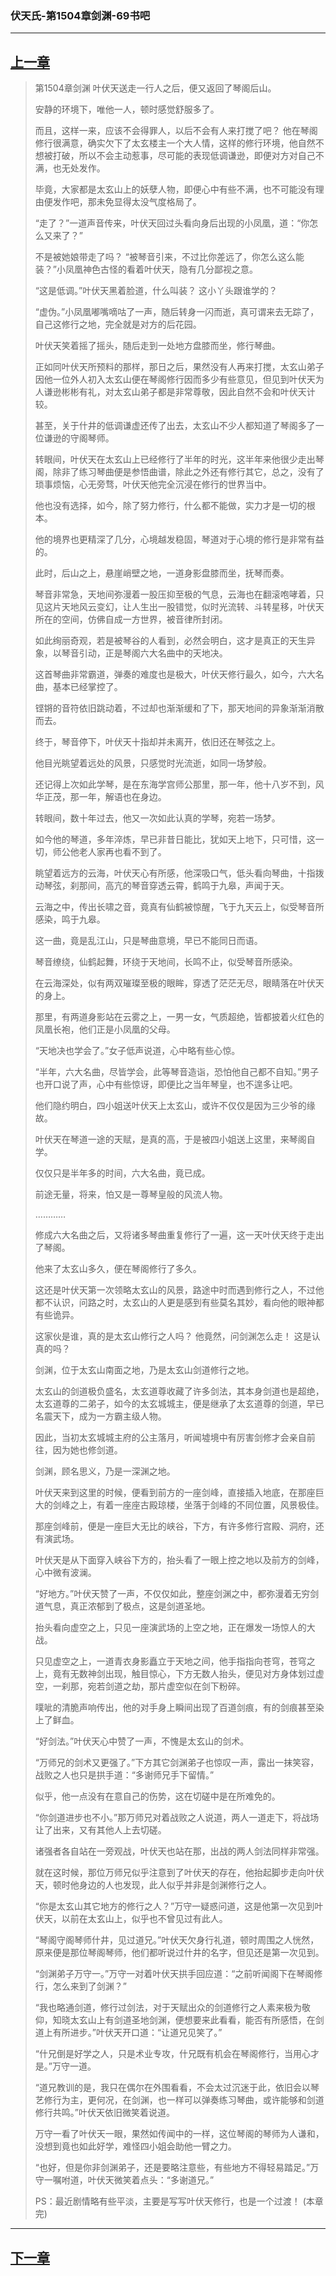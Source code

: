 ### 伏天氏-第1504章剑渊-69书吧

--------
[上一章](./17ce28e262ada63d6dd7451f71c04136.md)
--------


>
>
>
>第1504章剑渊
>叶伏天送走一行人之后，便又返回了琴阁后山。
>
>安静的环境下，唯他一人，顿时感觉舒服多了。
>
>而且，这样一来，应该不会得罪人，以后不会有人来打搅了吧？
>他在琴阁修行很满意，确实欠下了太玄楼主一个大人情，这样的修行环境，他自然不想被打破，所以不会主动惹事，尽可能的表现低调谦逊，即便对方对自己不满，也无处发作。
>
>毕竟，大家都是太玄山上的妖孽人物，即便心中有些不满，也不可能没有理由便发作吧，那未免显得太没气度格局了。
>
>“走了？”一道声音传来，叶伏天回过头看向身后出现的小凤凰，道：“你怎么又来了？”
>
>不是被她娘带走了吗？
>“被琴音引来，不过比你差远了，你怎么这么能装？”小凤凰神色古怪的看着叶伏天，隐有几分鄙视之意。
>
>“这是低调。”叶伏天黑着脸道，什么叫装？
>这小丫头跟谁学的？
>
>“虚伪。”小凤凰嘟嘴嘀咕了一声，随后转身一闪而逝，真可谓来去无踪了，自己这修行之地，完全就是对方的后花园。
>
>叶伏天笑着摇了摇头，随后走到一处地方盘膝而坐，修行琴曲。
>
>正如同叶伏天所预料的那样，那日之后，果然没有人再来打搅，太玄山弟子因他一位外人初入太玄山便在琴阁修行因而多少有些意见，但见到叶伏天为人谦逊彬彬有礼，对太玄山弟子都是非常尊敬，因此自然不会和叶伏天计较。
>
>甚至，关于什井的低调谦虚还传了出去，太玄山不少人都知道了琴阁多了一位谦逊的守阁琴师。
>
>转眼间，叶伏天在太玄山上已经修行了半年的时光，这半年来他很少走出琴阁，除非了练习琴曲便是参悟曲谱，除此之外还有修行其它，总之，没有了琐事烦恼，心无旁骛，叶伏天他完全沉浸在修行的世界当中。
>
>他也没有选择，如今，除了努力修行，什么都不能做，实力才是一切的根本。
>
>他的境界也更精深了几分，心境越发稳固，琴道对于心境的修行是非常有益的。
>
>此时，后山之上，悬崖峭壁之地，一道身影盘膝而坐，抚琴而奏。
>
>琴音非常急，天地间弥漫着一股压抑至极的气息，云海也在翻滚咆哮着，只见这片天地风云变幻，让人生出一股错觉，似时光流转、斗转星移，叶伏天所在的空间，仿佛自成一方世界，被音律所封闭。
>
>如此绚丽奇观，若是被琴谷的人看到，必然会明白，这才是真正的天生异象，以琴音引动，正是琴阁六大名曲中的天地决。
>
>这首琴曲非常霸道，弹奏的难度也是极大，叶伏天修行最久，如今，六大名曲，基本已经掌控了。
>
>铿锵的音符依旧跳动着，不过却也渐渐缓和了下，那天地间的异象渐渐消散而去。
>
>终于，琴音停下，叶伏天十指却并未离开，依旧还在琴弦之上。
>
>他目光眺望着远处的风景，只感觉时光流逝，如同一场梦般。
>
>还记得上次如此学琴，是在东海学宫师公那里，那一年，他十八岁不到，风华正茂，那一年，解语也在身边。
>
>转眼间，数十年过去，他又一次如此认真的学琴，宛若一场梦。
>
>如今他的琴道，多年淬炼，早已非昔日能比，犹如天上地下，只可惜，这一切，师公他老人家再也看不到了。
>
>眺望着远方的云海，叶伏天心有所感，他深吸口气，低头看向琴曲，十指拨动琴弦，刹那间，高亢的琴音穿透云霄，鹤鸣于九皋，声闻于天。
>
>云海之中，传出长啸之音，竟真有仙鹤被惊醒，飞于九天云上，似受琴音所感染，鸣于九皋。
>
>这一曲，竟是乱江山，只是琴曲意境，早已不能同日而语。
>
>琴音缭绕，仙鹤起舞，环绕于天地间，长鸣不止，似受琴音所感染。
>
>在云海深处，似有两双璀璨至极的眼眸，穿透了茫茫无尽，眼睛落在叶伏天的身上。
>
>那里，有两道身影站在云雾之上，一男一女，气质超绝，皆都披着火红色的凤凰长袍，他们正是小凤凰的父母。
>
>“天地决也学会了。”女子低声说道，心中略有些心惊。
>
>“半年，六大名曲，尽皆学会，此等琴音造诣，恐怕他自己都不自知。”男子也开口说了声，心中有些惊讶，即便比之当年琴皇，也不遑多让吧。
>
>他们隐约明白，四小姐送叶伏天上太玄山，或许不仅仅是因为三少爷的缘故。
>
>叶伏天在琴道一途的天赋，是真的高，于是被四小姐送上这里，来琴阁自学。
>
>仅仅只是半年多的时间，六大名曲，竟已成。
>
>前途无量，将来，怕又是一尊琴皇般的风流人物。
>
>…………
>
>修成六大名曲之后，又将诸多琴曲重复修行了一遍，这一天叶伏天终于走出了琴阁。
>
>他来了太玄山多久，便在琴阁修行了多久。
>
>这还是叶伏天第一次领略太玄山的风景，路途中时而遇到修行之人，不过他都不认识，问路之时，太玄山的人更是感到有些莫名其妙，看向他的眼神都有些诡异。
>
>这家伙是谁，真的是太玄山修行之人吗？
>他竟然，问剑渊怎么走！
>这是认真的吗？
>
>剑渊，位于太玄山南面之地，乃是太玄山剑道修行之地。
>
>太玄山的剑道极负盛名，太玄道尊收藏了许多剑法，其本身剑道也是超绝，太玄道尊的二弟子，如今的太玄城城主，便是继承了太玄道尊的剑道，早已名震天下，成为一方霸主级人物。
>
>因此，当初太玄城城主府的公主落月，听闻墟境中有厉害剑修才会亲自前往，因为她也修剑道。
>
>剑渊，顾名思义，乃是一深渊之地。
>
>叶伏天来到这里的时候，便看到前方的一座剑峰，直接插入地底，在那座巨大的剑峰之上，有着一座座古殿琼楼，坐落于剑峰的不同位置，风景极佳。
>
>那座剑峰前，便是一座巨大无比的峡谷，下方，有许多修行宫殿、洞府，还有演武场。
>
>叶伏天是从下面穿入峡谷下方的，抬头看了一眼上控之地以及前方的剑峰，心中微有波澜。
>
>“好地方。”叶伏天赞了一声，不仅仅如此，整座剑渊之中，都弥漫着无穷剑道气息，真正浓郁到了极点，这是剑道圣地。
>
>抬头看向虚空之上，只见一座演武场的上空之地，正在爆发一场惊人的大战。
>
>只见虚空之上，一道青衣身影矗立于天地之间，他手指指向苍穹，苍穹之上，竟有无数神剑出现，触目惊心，下方无数人抬头，便见对方身体划过虚空，一刹那，宛若剑道之劫，那片虚空似在剑下粉碎。
>
>噗呲的清脆声响传出，他的对手身上瞬间出现了百道剑痕，有的剑痕甚至染上了鲜血。
>
>“好剑法。”叶伏天心中赞了一声，不愧是太玄山的剑术。
>
>“万师兄的剑术又更强了。”下方其它剑渊弟子也惊叹一声，露出一抹笑容，战败之人也只是拱手道：“多谢师兄手下留情。”
>
>似乎，他一点没有在意自己的伤势，这在切磋中是在所难免的。
>
>“你剑道进步也不小。”那万师兄对着战败之人说道，两人一道走下，将战场让了出来，又有其他人上去切磋。
>
>诸强者各自站在一旁观战，叶伏天也站在那，出战的两人剑法同样非常强。
>
>就在这时候，那位万师兄似乎注意到了叶伏天的存在，他抬起脚步走向叶伏天，顿时他身边的人也发现，此人似乎并非是剑渊修行之人。
>
>“你是太玄山其它地方的修行之人？”万守一疑惑问道，这是他第一次见到叶伏天，以前在太玄山上，似乎也不曾见过有此人。
>
>“琴阁守阁琴师什井，见过道兄。”叶伏天欠身行礼道，顿时周围之人恍然，原来便是那位琴阁琴师，他们都听说过什井的名字，但见还是第一次见到。
>
>“剑渊弟子万守一。”万守一对着叶伏天拱手回应道：“之前听闻阁下在琴阁修行，怎么来到了剑渊？”
>
>“我也略通剑道，修行过剑法，对于天赋出众的剑道修行之人素来极为敬仰，知晓太玄山上有剑道圣地剑渊，便想要来此看看，能否有所感悟，在剑道上有所进步。”叶伏天开口道：“让道兄见笑了。”
>
>“什兄倒是好学之人，只是术业专攻，什兄既有机会在琴阁修行，当用心才是。”万守一道。
>
>“道兄教训的是，我只在偶尔在外围看看，不会太过沉迷于此，依旧会以琴艺修行为主，更何况，在剑渊，也一样可以弹奏练习琴曲，或许能够和剑道修行共鸣。”叶伏天依旧微笑着说道。
>
>万守一看了叶伏天一眼，果然如传闻中的一样，这位琴阁的琴师为人谦和，没想到竟也如此好学，难怪四小姐会助他一臂之力。
>
>“也好，但是你非剑渊弟子，还是要略注意些，有些地方不得轻易踏足。”万守一嘱咐道，叶伏天微笑着点头：“多谢道兄。”
>
>PS：最近剧情略有些平淡，主要是写写叶伏天修行，也是一个过渡！
>(本章完)
>
>

--------
[下一章](./81d321639d4c27d9e4c0c14775703191.md)
--------

